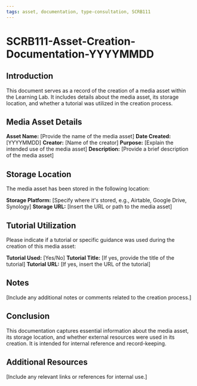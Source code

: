 ```yaml
---
tags: asset, documentation, type-consultation, SCRB111
---
```


# SCRB111-Asset-Creation-Documentation-YYYYMMDD

## Introduction
This document serves as a record of the creation of a media asset within the Learning Lab. It includes details about the media asset, its storage location, and whether a tutorial was utilized in the creation process.

## Media Asset Details

**Asset Name:** [Provide the name of the media asset]
**Date Created:** [YYYYMMDD]
**Creator:** [Name of the creator]
**Purpose:** [Explain the intended use of the media asset]
**Description:** [Provide a brief description of the media asset]

## Storage Location
The media asset has been stored in the following location:

**Storage Platform:** [Specify where it's stored, e.g., Airtable, Google Drive, Synology]
**Storage URL:** [Insert the URL or path to the media asset]

## Tutorial Utilization
Please indicate if a tutorial or specific guidance was used during the creation of this media asset:

**Tutorial Used:** [Yes/No]
**Tutorial Title:** [If yes, provide the title of the tutorial]
**Tutorial URL:** [If yes, insert the URL of the tutorial]

## Notes
[Include any additional notes or comments related to the creation process.]

## Conclusion
This documentation captures essential information about the media asset, its storage location, and whether external resources were used in its creation. It is intended for internal reference and record-keeping.

## Additional Resources
[Include any relevant links or references for internal use.]